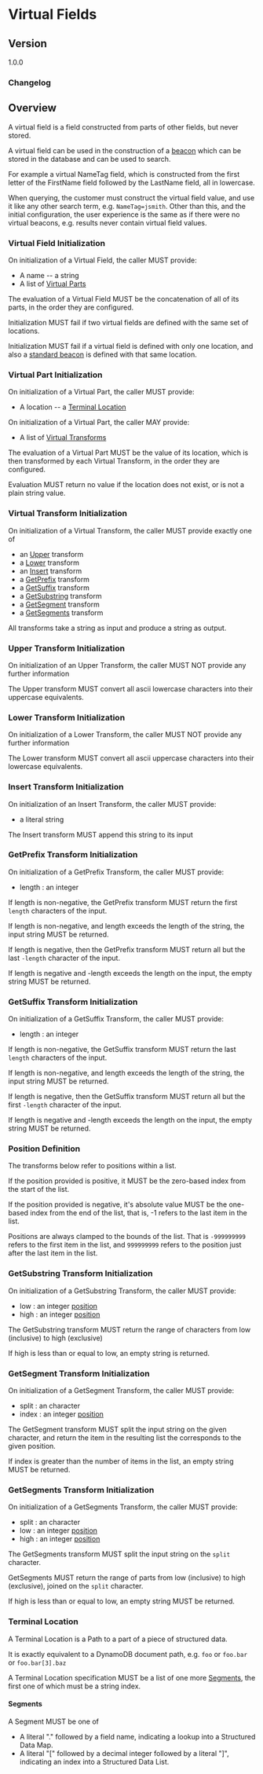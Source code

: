 [//]: # "Copyright Amazon.com Inc. or its affiliates. All Rights Reserved."
[//]: # "SPDX-License-Identifier: CC-BY-SA-4.0"

# Virtual Fields

## Version

1.0.0

### Changelog

## Overview

A virtual field is a field constructed from parts of other fields, but never stored.

A virtual field can be used in the construction of a [beacon](beacons.md)
which can be stored in the database and can be used to search.

For example a virtual NameTag field, which is constructed from the first letter of the FirstName
field followed by the LastName field, all in lowercase.

When querying, the customer must construct the virtual field value, and use it like
any other search term, e.g. `NameTag=jsmith`. Other than this, and the initial configuration,
the user experience is the same as if there were no virtual beacons, e.g. results never
contain virtual field values.

### Virtual Field Initialization

On initialization of a Virtual Field, the caller MUST provide:

 * A name -- a string
 * A list of [Virtual Parts](#virtual-part-initialization)

The evaluation of a Virtual Field MUST be the concatenation of all of its parts,
in the order they are configured.

Initialization MUST fail if two virtual fields are defined with the same set of locations.

Initialization MUST fail if a virtual field is defined with only one location,
and also a [standard beacon](beacons.md#standard-beacon) is defined with that same location.

### Virtual Part Initialization

On initialization of a Virtual Part, the caller MUST provide:

 * A location -- a [Terminal Location](#terminal-location)

 On initialization of a Virtual Part, the caller MAY provide:

 * A list of [Virtual Transforms](#virtual-transform-initialization)

The evaluation of a Virtual Part MUST be the value of its location,
which is then transformed by each Virtual Transform,
in the order they are configured.

Evaluation MUST return no value if the location does not exist,
or is not a plain string value.

 ### Virtual Transform Initialization

On initialization of a Virtual Transform, the caller MUST provide exactly one of

 * an [Upper](#upper-transform-initialization) transform
 * a [Lower](#lower-transform-initialization) transform
 * an [Insert](#insert-transform-initialization) transform
 * a [GetPrefix](#getprefix-transform-initialization) transform
 * a [GetSuffix](#getsuffix-transform-initialization) transform
 * a [GetSubstring](#getsubstring-transform-initialization) transform
 * a [GetSegment](#getsegment-transform-initialization) transform
 * a [GetSegments](#getsegments-transform-initialization) transform

All transforms take a string as input and produce a string as output.

### Upper Transform Initialization

On initialization of an Upper Transform, the caller MUST NOT provide any further information

The Upper transform MUST convert all ascii lowercase characters into their uppercase equivalents. 

### Lower Transform Initialization

On initialization of a Lower Transform, the caller MUST NOT provide any further information

The Lower transform MUST convert all ascii uppercase characters into their lowercase equivalents. 

### Insert Transform Initialization

On initialization of an Insert Transform, the caller MUST provide:

* a literal string

The Insert transform MUST append this string to its input

### GetPrefix Transform Initialization

On initialization of a GetPrefix Transform, the caller MUST provide:

 * length : an integer

If length is non-negative, the GetPrefix transform MUST return the first `length` characters of the input.

If length is non-negative, and length exceeds the length of the string, the input string MUST be returned.

If length is negative, then the GetPrefix transform MUST return
all but the last `-length` character of the input.

If length is negative and -length exceeds the length on the input,
the empty string MUST be returned.


### GetSuffix Transform Initialization

On initialization of a GetSuffix Transform, the caller MUST provide:

 * length : an integer

If length is non-negative, the GetSuffix transform MUST return the last `length` characters of the input.

If length is non-negative, and length exceeds the length of the string, the input string MUST be returned.

If length is negative, then the GetSuffix transform MUST return
all but the first `-length` character of the input.

If length is negative and -length exceeds the length on the input,
the empty string MUST be returned.

### Position Definition

The transforms below refer to positions within a list.

If the position provided is positive, it MUST be the zero-based index from the start of the list.

If the position provided is negative, it's absolute value MUST be the
one-based index from the end of the list, that is, -1 refers to the last item in the list.

Positions are always clamped to the bounds of the list. That is `-999999999` refers to the first item in the list, and `999999999` refers to the position just after the last item in the list.

### GetSubstring Transform Initialization

On initialization of a GetSubstring Transform, the caller MUST provide:

 * low : an integer [position](#position-definition)
 * high : an integer [position](#position-definition)

The GetSubstring transform MUST return the range of characters
from low (inclusive) to high (exclusive)

If high is less than or equal to low, an empty string is returned.

### GetSegment Transform Initialization

On initialization of a GetSegment Transform, the caller MUST provide:

 * split : an character
 * index : an integer [position](#position-definition)

The GetSegment transform MUST split the input string on the given character,
and return the item in the resulting list the corresponds to the given position.

If index is greater than the number of items in the list, an empty string MUST be returned.

### GetSegments Transform Initialization

On initialization of a GetSegments Transform, the caller MUST provide:

 * split : an character
 * low : an integer [position](#position-definition)
 * high : an integer [position](#position-definition)

The GetSegments transform MUST split the input string on the `split` character.

GetSegments MUST return the range of parts from low (inclusive) to high (exclusive),
joined on the `split` character.

If high is less than or equal to low, an empty string MUST be returned.

### Terminal Location

A Terminal Location is a Path to a part of a piece of structured data.

It is exactly equivalent to a DynamoDB document path, e.g. `foo` or `foo.bar` or `foo.bar[3].baz`

A Terminal Location specification MUST be a list of one more [Segments](#segments),
the first one of which must be a string index.

#### Segments

A Segment MUST be one of

 - A literal "." followed by a field name, indicating a lookup into a Structured Data Map.
 - A literal "[" followed by a decimal integer followed by a literal "]",
indicating an index into a  Structured Data List.

